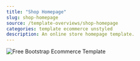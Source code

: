 ```yaml
---
title: "Shop Homepage"
slug: shop-homepage
source: /template-overviews/shop-homepage
categories: template ecommerce unstyled
description: An online store homepage template.
---
```


<img src="/assets/img/templates/shop-homepage.jpg" class="img-responsive" alt="Free Bootstrap Ecommerce Template">